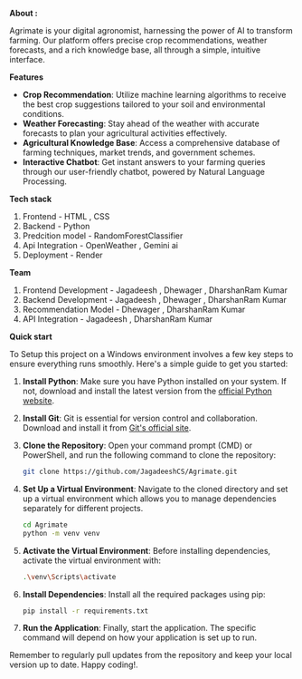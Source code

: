 **About :**
       
   Agrimate is your digital agronomist, harnessing the power of AI to transform farming. Our platform offers precise crop recommendations, weather forecasts, and a rich knowledge base, all through a simple, intuitive interface.


**Features**

- **Crop Recommendation**: 
                      Utilize machine learning algorithms to receive the best crop suggestions tailored to your soil and environmental conditions.
- **Weather Forecasting**: 
                      Stay ahead of the weather with accurate forecasts to plan your agricultural activities effectively.
- **Agricultural Knowledge Base**: 
                      Access a comprehensive database of farming techniques, market trends, and government schemes.
- **Interactive Chatbot**:
                      Get instant answers to your farming queries through our user-friendly chatbot, powered by Natural Language Processing.


**Tech stack**
  1) Frontend - HTML , CSS
  2) Backend - Python
  3) Predcition model - RandomForestClassifier
  4) Api Integration - OpenWeather , Gemini ai
  5) Deployment - Render


**Team**
  1) Frontend Development - Jagadeesh , Dhewager , DharshanRam Kumar
  2) Backend Development  - Jagadeesh , Dhewager , DharshanRam Kumar 
  3) Recommendation Model - Dhewager , DharshanRam Kumar
  4) API Integration      - Jagadeesh , DharshanRam Kumar


**Quick start**

  To Setup this project on a Windows environment involves a few key steps to ensure everything runs smoothly. Here's a simple guide to get you started:
  
  1. **Install Python**: Make sure you have Python installed on your system. If not, download and install the latest version from the [official Python website](^1^).
  
  2. **Install Git**: Git is essential for version control and collaboration. Download and install it from [Git's official site](^2^).
  
  3. **Clone the Repository**: Open your command prompt (CMD) or PowerShell, and run the following command to clone the repository:
     ```bash
     git clone https://github.com/JagadeeshCS/Agrimate.git
     ```
  
  4. **Set Up a Virtual Environment**: Navigate to the cloned directory and set up a virtual environment which allows you to manage dependencies separately for different projects.
     ```bash
     cd Agrimate
     python -m venv venv
     ```
  
  5. **Activate the Virtual Environment**: Before installing dependencies, activate the virtual environment with:
     ```bash
     .\venv\Scripts\activate
     ```
  
  6. **Install Dependencies**: Install all the required packages using pip:
     ```bash
     pip install -r requirements.txt
     ```
  
  7. **Run the Application**: Finally, start the application. The specific command will depend on how your application is set up to run.
  
  Remember to regularly pull updates from the repository and keep your local version up to date. Happy coding!.

